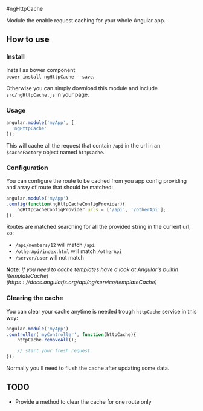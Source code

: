 #ngHttpCache

Module the enable request caching for your whole Angular app.

## How to use

### Install

Install as bower component <br>
`bower install ngHttpCache --save`.

Otherwise you can simply download this module and include `src/ngHttpCache.js` in your page.

### Usage

``` javascript
angular.module('myApp', [
  'ngHttpCache'
]);
```

This will cache all the request that contain `/api` in the url in an `$cacheFactory` object named `httpCache`.

### Configuration

You can configure the route to be cached from you app config providing and array of route that should be matched:

``` javascript
angular.module('myApp')
.config(function(ngHttpCacheConfigProvider){
    ngHttpCacheConfigProvider.urls = ['/api', '/otherApi'];
});
```

Routes are matched searching for all the provided string in the current url, so:

- `/api/members/12` will match `/api`
- `/otherApi/index.html` will match `/otherApi`
- `/server/user` will not match

**Note**: _If you need to cache templates have a look at  Angular's builtin [$templateCache](https://docs.angularjs.org/api/ng/service/$templateCache)_

### Clearing the cache

You can clear your cache anytime is needed trough `httpCache` service in this way:

``` javascript
angular.module('myApp')
.controller('myController', function(httpCache){
    httpCache.removeAll();

    // start your fresh request
});
```

Normally you'll need to flush the cache after updating some data.

## TODO

- Provide a method to clear the cache for one route only
